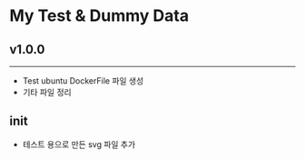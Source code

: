 # My Test & Dummy Data

## v1.0.0
-----
+ Test ubuntu DockerFile 파일 생성
+ 기타 파일 정리

## init
+ 테스트 용으로 만든 svg 파일 추가
